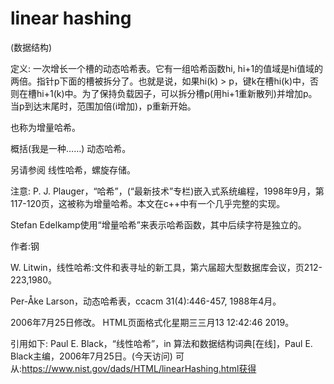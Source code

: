 # linear hashing


(数据结构)



定义:
一次增长一个槽的动态哈希表。它有一组哈希函数hi, hi+1的值域是hi值域的两倍。指针p下面的槽被拆分了。也就是说，如果hi(k) > p，键k在槽hi(k)中，否则在槽hi+1(k)中。为了保持负载因子，可以拆分槽p(用hi+1重新散列)并增加p。当p到达末尾时，范围加倍(i增加)，p重新开始。



也称为增量哈希。



概括(我是一种……)
动态哈希。



另请参阅
线性哈希，螺旋存储。



注意:
P. J. Plauger，“哈希”，(“最新技术”专栏)嵌入式系统编程，1998年9月，第117-120页，这被称为增量哈希。本文在c++中有一个几乎完整的实现。

Stefan Edelkamp使用“增量哈希”来表示哈希函数，其中后续字符是独立的。


作者:钢


W. Litwin，线性哈希:文件和表寻址的新工具，第六届超大型数据库会议，页212-223,1980。

Per-Åke Larson，动态哈希表，ccacm 31(4):446-457, 1988年4月。








2006年7月25日修改。
HTML页面格式化星期三三月13 12:42:46 2019。



引用如下:
Paul E. Black，“线性哈希”，in
算法和数据结构词典[在线]，Paul E. Black主编，2006年7月25日。(今天访问)
可从:https://www.nist.gov/dads/HTML/linearHashing.html获得